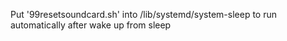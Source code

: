 Put '99resetsoundcard.sh' into /lib/systemd/system-sleep to run automatically after wake up from sleep
